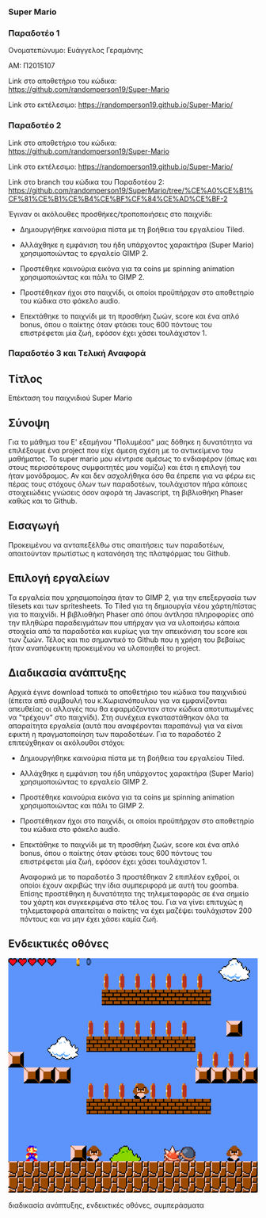 ### Super Mario		


### Παραδοτέο 1

Ονοματεπώνυμο: Ευάγγελος Γεραμάνης

ΑΜ: Π2015107

Link στο αποθετήριο του κώδικα: https://github.com/randomperson19/Super-Mario

Link στο εκτέλεσιμο: https://randomperson19.github.io/Super-Mario/

### Παραδοτέο 2

Link στο αποθετήριο του κώδικα: https://github.com/randomperson19/Super-Mario

Link στο εκτέλεσιμο: https://randomperson19.github.io/Super-Mario/

Link στο branch του κώδικα του Παραδοτέου 2: https://github.com/randomperson19/SuperMario/tree/%CE%A0%CE%B1%CF%81%CE%B1%CE%B4%CE%BF%CF%84%CE%AD%CE%BF-2

Έγιναν οι ακόλουθες προσθήκες/τροποποιήσεις στο παιχνίδι:

* Δημιουργήθηκε καινούρια πίστα με τη βοήθεια του εργαλείου Tiled.

* Αλλάχθηκε η εμφάνιση του ήδη υπάρχοντος χαρακτήρα (Super Mario) χρησιμοποιώντας το εργαλείο GIMP 2.

* Προστέθηκε καινούρια εικόνα για τα coins με spinning animation χρησιμοποιώντας και πάλι το GIMP 2.

* Προστέθηκαν ήχοι στο παιχνίδι, οι οποίοι προϋπήρχαν στο αποθετηρίο του κώδικα στο φάκελο audio.

* Επεκτάθηκε το παιχνίδι με τη προσθήκη ζωών, score και ένα απλό bonus, όπου ο παίκτης όταν φτάσει τους 600 πόντους του επιστρέφεται μία   ζωή, εφόσον έχει χάσει τουλάχιστον 1.



### Παραδοτέο 3 και Tελική Αναφορά

## Τίτλος 

Επέκταση του παιχνιδιού Super Mario

## Σύνοψη

  Για το μάθημα του Ε' εξαμήνου "Πολυμέσα" μας δόθηκε η δυνατότητα να επιλέξουμε ένα project που είχε άμεση σχέση με το αντικείμενο του μαθήματος. Το super mario μου κέντρισε αμέσως το ενδιαφέρον (όπως και στους περισσότερους συμφοιτητές μου νομίζω) και έτσι η επιλογή του ήταν μονόδρομος. Αν και δεν ασχολήθηκα όσο θα έπρεπε για να φέρω εις πέρας τους στόχους όλων των παραδοτέων, τουλάχιστον πήρα κάποιες στοιχειώδεις γνώσεις όσον αφορά τη Javascript, τη βιβλιοθήκη Phaser καθώς και το Github.

## Εισαγωγή 

  Προκειμένου να ανταπεξέλθω στις απαιτήσεις των παραδοτέων, απαιτούνταν πρωτίστως η κατανόηση της πλατφόρμας του Github. 

## Επιλογή εργαλείων

  Τα εργαλεία που χρησιμοποίησα ήταν το GIMP 2, για την επεξεργασία των tilesets και των spritesheets. Το Tiled για τη δημιουργία νέου χάρτη/πίστας για το παιχνίδι. Η βιβλιοθήκη Phaser από όπου άντλησα πληροφορίες από την πληθώρα παραδειγμάτων που υπήρχαν για να υλοποιήσω κάποια στοιχεία από τα παραδοτέα και κυρίως για την απεικόνιση του score και των ζωών. Τέλος και πιο σημαντικό το Github που η χρήση του βεβαίως ήταν αναπόφευκτη προκειμένου να υλοποιηθεί το project. 

## Διαδικασία ανάπτυξης

  Αρχικά έγινε download τοπικά το αποθετήριο του κώδικα του παιχνιδιού (έπειτα από συμβουλή του κ.Χωριανόπουλου για να εμφανίζονται απευθείας οι αλλαγές που θα εφαρμόζονταν στον κώδικα αποτυπωμένες να "τρέχουν" στο παιχνίδι). 
  Στη συνέχεια εγκαταστάθηκαν όλα τα απαραίτητα εργαλεία (αυτά που αναφέρονται παραπάνω) για να είναι εφικτή η πραγματοποίηση των παραδοτέων. Για το παραδοτέο 2 επιτεύχθηκαν οι ακόλουθοι στόχοι: 
  
* Δημιουργήθηκε καινούρια πίστα με τη βοήθεια του εργαλείου Tiled.

* Αλλάχθηκε η εμφάνιση του ήδη υπάρχοντος χαρακτήρα (Super Mario) χρησιμοποιώντας το εργαλείο GIMP 2.

* Προστέθηκε καινούρια εικόνα για τα coins με spinning animation χρησιμοποιώντας και πάλι το GIMP 2.

* Προστέθηκαν ήχοι στο παιχνίδι, οι οποίοι προϋπήρχαν στο αποθετηρίο του κώδικα στο φάκελο audio.

* Επεκτάθηκε το παιχνίδι με τη προσθήκη ζωών, score και ένα απλό bonus, όπου ο παίκτης όταν φτάσει τους 600 πόντους του επιστρέφεται μία   ζωή, εφόσον έχει χάσει τουλάχιστον 1.

  Αναφορικά με το παραδοτέο 3 προστέθηκαν 2 επιπλέον εχθροί, οι οποίοι έχουν ακριβώς την ίδια συμπεριφορά με αυτή του goomba. Επίσης προστέθηκη η δυνατότητα της τηλεμεταφοράς σε ένα σημείο του χάρτη και συγκεκριμένα στο τέλος του. Για να γίνει επιτυχώς η τηλεμεταφορά απαιτείται ο παίκτης να έχει μαζέψει τουλάχιστον 200 πόντους και να μην έχει χάσει καμία ζωή. 




## Ενδεικτικές οθόνες

![Εχθροί](https://github.com/randomperson19/Super-Mario/blob/master/Enemies.png)



διαδικασία ανάπτυξης, ενδεικτικές οθόνες, συμπεράσματα
